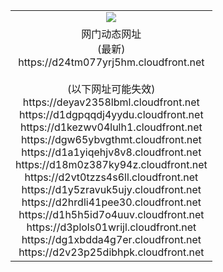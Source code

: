 ﻿<table>
  <tr></tr>
  <tr><td colspan=2 align=center><img src="https://d24tm077yrj5hm.cloudfront.net/Up/oGate.jpg" /></td></tr>
  <tr><td colspan=2 align=center>网门动态网址<br/>(最新)
<br>https://d24tm077yrj5hm.cloudfront.net
<br/><br/>(以下网址可能失效)
<br>https://deyav2358lbml.cloudfront.net
<br>https://d1dgpqqdj4yydu.cloudfront.net
<br>https://d1kezwv04lulh1.cloudfront.net
<br>https://dgw65ybvgthmt.cloudfront.net
<br>https://d1a1yiqehjv8v8.cloudfront.net
<br>https://d18m0z387ky94z.cloudfront.net
<br>https://d2vt0tzzs4s6ll.cloudfront.net
<br>https://d1y5zravuk5ujy.cloudfront.net
<br>https://d2hrdli41pee30.cloudfront.net
<br>https://d1h5h5id7o4uuv.cloudfront.net
<br>https://d3plols01wrijl.cloudfront.net
<br>https://dg1xbdda4g7er.cloudfront.net
<br>https://d2v23p25dibhpk.cloudfront.net
    </td>
  </tr>
</table>
